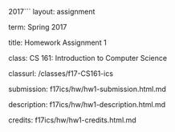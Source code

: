 2017```
layout: assignment

term: Spring 2017

title: Homework Assignment 1

class: CS 161: Introduction to Computer Science

classurl: /classes/f17-CS161-ics

submission: f17ics/hw/hw1-submission.html.md

description: f17ics/hw/hw1-description.html.md

credits: f17ics/hw/hw1-credits.html.md

```
